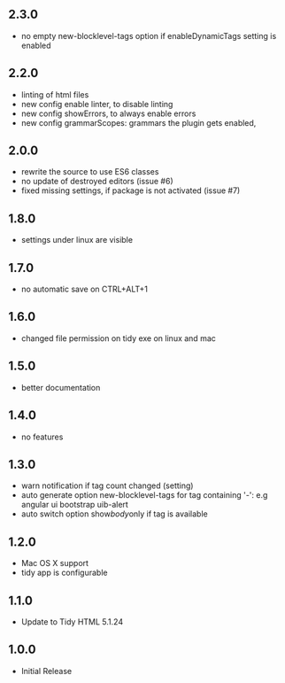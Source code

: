 ## 2.3.0
* no empty new-blocklevel-tags option if enableDynamicTags setting is enabled

## 2.2.0
* linting of html files
* new config enable linter, to disable linting
* new config showErrors, to always enable errors
* new config grammarScopes: grammars the plugin gets enabled,

## 2.0.0
* rewrite the source to use ES6 classes
* no update of destroyed editors (issue #6)
* fixed missing settings, if package is not activated (issue #7)

## 1.8.0
* settings under linux are visible

## 1.7.0
* no automatic save on CTRL+ALT+1

## 1.6.0
* changed file permission on tidy exe on linux and mac

## 1.5.0
* better documentation

## 1.4.0
* no features

## 1.3.0
* warn notification if tag count changed (setting)
* auto generate option new-blocklevel-tags for tag containing '-': e.g angular ui bootstrap uib-alert
* auto switch option show*body*only if <body> tag is available

## 1.2.0
* Mac OS X support
* tidy app is configurable

## 1.1.0
* Update to Tidy HTML 5.1.24

## 1.0.0
* Initial Release
